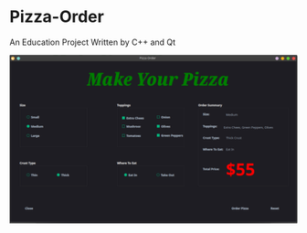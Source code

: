 # Pizza-Order
An Education Project Written by C++ and Qt 



![Screenshot](https://github.com/HaiderBassem/Pizza-Order/blob/main/Screenshot.png)
